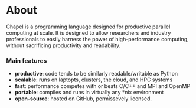 # About

Chapel is a programming language designed for productive parallel computing at scale. It is designed to allow researchers and industry professionals to easily harness the power of high-performance computing, without sacrificing productivity and readability.

### Main features

- **productive**: code tends to be similarly readable/writable as Python
- **scalable**: runs on laptopts, clusters, the cloud, and HPC systems
- **fast**: performance competes with or beats C/C++ and MPI and OpenMP
- **portable**: compiles and runs in virtually any \*nix environment
- **open-source**: hosted on GitHub, permissevely licensed.
